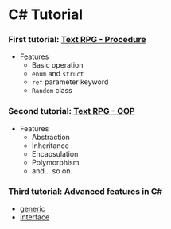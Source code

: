 # C# Tutorial
### First tutorial: [Text RPG - Procedure](src/procedure/TextRPG.cs)
- Features
  - Basic operation
  - `enum` and `struct`
  - `ref` parameter keyword
  - `Random` class
### Second tutorial: [Text RPG - OOP](src/oop/TextRPG.cs)
- Features
  - Abstraction
  - Inheritance
  - Encapsulation
  - Polymorphism
  - and... so on.

### Third tutorial: Advanced features in C#
- [generic](src/generic)
- [interface](src/interface)